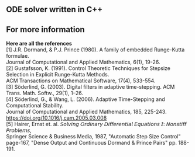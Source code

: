 ## ODE solver written in C++

## For more information
**Here are all the references** <br>
[1] J.R. Dormand, & P.J. Prince (1980). A family of embedded Runge-Kutta formulae. <br> Journal of Computational and Applied Mathematics, 6(1), 19-26. <br>
[2] Gustafsson, K. (1991). Control Theoretic Techniques for Stepsize Selection in Explicit Runge-Kutta Methods. <br> ACM Transactions on Mathematical Software, 17(4), 533-554. <br>
[3] Söderlind, G. (2003). Digital filters in adaptive time-stepping. ACM Trans. Math. Softw., 29(1), 1–26. <br>
[4] Söderlind, G., & Wang, L. (2006). Adaptive Time-Stepping and Computational Stability. <br> Journal of Computational and Applied Mathematics, 185, 225-243. https://doi.org/10.1016/j.cam.2005.03.008  <br>
[5] Hairer, Ernst et. al. 𝘚𝘰𝘭𝘷𝘪𝘯𝘨 𝘖𝘳𝘥𝘪𝘯𝘢𝘳𝘺 𝘋𝘪𝘧𝘧𝘦𝘳𝘦𝘯𝘵𝘪𝘢𝘭 𝘌𝘲𝘶𝘢𝘵𝘪𝘰𝘯𝘴 𝘐: 𝘕𝘰𝘯𝘴𝘵𝘪𝘧𝘧 𝘗𝘳𝘰𝘣𝘭𝘦𝘮𝘴, <br>Springer Science & Business Media, 1987, "Automatic Step Size Control" page-167, 
"Dense Output and Continuous Dormand & Prince Pairs" pp. 188-191.